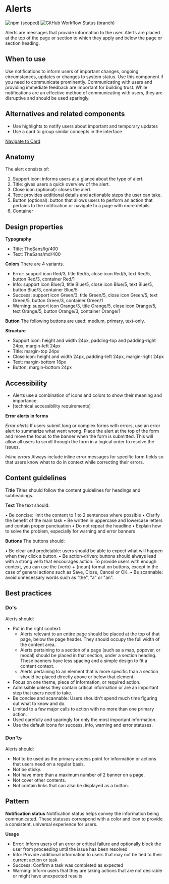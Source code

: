 # Alerts

![npm (scoped)](https://img.shields.io/npm/v/@gemeente-denhaag/alert?logo=npm&style=flat-square)
![GitHub Workflow Status (branch)](https://img.shields.io/github/workflow/status/nl-design-system/denhaag/Build%20and%20deploy%20Storybook%20to%20Azure%20Web%20App/main?logo=github&style=flat-square)

Alerts are messages that provide information to the user. Alerts are placed at the top of the page or section to which they apply and below the page or section heading.

## When to use

Use notifications to inform users of important changes, ongoing circumstances, updates or changes to system status. Use this component if you need to communicate prominently. Communicating with users and providing immediate feedback are important for building trust. While notifications are an effective method of communicating with users, they are disruptive and should be used sparingly.

## Alternatives and related components

- Use highlights to notify users about important and temporary updates
- Use a card to group similar concepts in the interface

[Navigate to Card](../?path=/docs/components-cards-card--case)

## Anatomy

The alert consists of:

1. Support icon: informs users at a glance about the type of alert.
2. Title: gives users a quick overview of the alert.
3. Close icon (optional): closes the alert.
4. Text: provides additional details and actionable steps the user can take.
5. Button (optional): button that allows users to perform an action that pertains to the notification or navigate to a page with more details.
6. Container

## Design properties

**Typography**

- Title: TheSans/lg/400
- Text: TheSans/md/400

**Colors**
There are 4 variants.

- Error: support icon Red/3, title Red/5, close icon Red/5, text Red/5, button Red/3, container Red/1
- Info: support icon Blue/3, title Blue/5, close icon Blue/5, text Blue/5, button Blue/3, container Blue/5
- Success: support icon Green/3, title Green/5, close icon Green/5, text Green/5, button Green/3, container Green/1
- Warning: support icon Orange/3, title Orange/5, close icon Orange/5, text Orange/5, button Orange/3, container Orange/1

**Button**
The following buttons are used: medium, primary, text-only.

**Structure**

- Support icon: height and width 24px, padding-top and padding-right 24px, margin-left 24px
- Title: margin-top 24px
- Close icon: height and width 24px, padding-left 24px, margin-right 24px
- Text: margin-bottom 16px
- Button: margin-bottom 24px

## Accessibility

- Alerts use a combination of icons and colors to show their meaning and importance.
- [technical accessibility requirements]

**Error alerts in forms**

_Error alerts_
If users submit long or complex forms with errors, use an error alert to summarize what went wrong. Place the alert at the top of the form and move the focus to the banner when the form is submitted. This will allow all users to scroll through the form in a logical order to resolve the issues.

_Inline errors_
Always include inline error messages for specific form fields so that users know what to do in context while correcting their errors.

## Content guidelines

**Title**
Titles should follow the content guidelines for headings and subheadings.

**Text**
The text should:

• Be concise: limit the content to 1 to 2 sentences where possible
• Clarify the benefit of the main task
• Be written in uppercase and lowercase letters and contain proper punctuation
• Do not repeat the headline
• Explain how to solve the problem, especially for warning and error banners

**Buttons**
The buttons should:

• Be clear and predictable: users should be able to expect what will happen when they click a button.
• Be action-driven: buttons should always lead with a strong verb that encourages action. To provide users with enough context, you can use the {verb} + {noun} format on buttons, except in the case of general actions such as Save, Close, Cancel or OK.
• Be scannable: avoid unnecessary words such as "the", "a" or "an".

## Best practices

### Do's

Alerts should:

- Put in the right context:
  - Alerts relevant to an entire page should be placed at the top of that page, below the page header. They should occupy the full width of the content area.
  - Alerts pertaining to a section of a page (such as a map, popover, or modal) should be placed in that section, under a section heading. These banners have less spacing and a simple design to fit a content context.
  - Alerts pertaining to an element that is more specific than a section should be placed directly above or below that element.
- Focus on one theme, piece of information, or required action.
- Admissible unless they contain critical information or are an important step that users need to take.
- Be concise and scannable: Users shouldn't spend much time figuring out what to know and do.
- Limited to a few major calls to action with no more than one primary action.
- Used carefully and sparingly for only the most important information.
- Use the default icons for success, info, warning and error statuses.

### Don'ts

Alerts should:

- Not to be used as the primary access point for information or actions that users need on a regular basis.
- Not be sticky.
- Not have more than a maximum number of 2 banner on a page.
- Not cover other contents.
- Not contain links that can also be displayed as a button.

## Pattern

**Notification status**
Notification status helps convey the information being communicated. These statuses correspond with a color and icon to provide a consistent, universal experience for users.

**Usage**

- Error: Inform users of an error or critical failure and optionally block the user from proceeding until the issue has been resolved
- Info: Provide additional information to users that may not be tied to their current action or task
- Success: Confirm a task was completed as expected
- Warning: Inform users that they are taking actions that are not desirable or might have unexpected results
